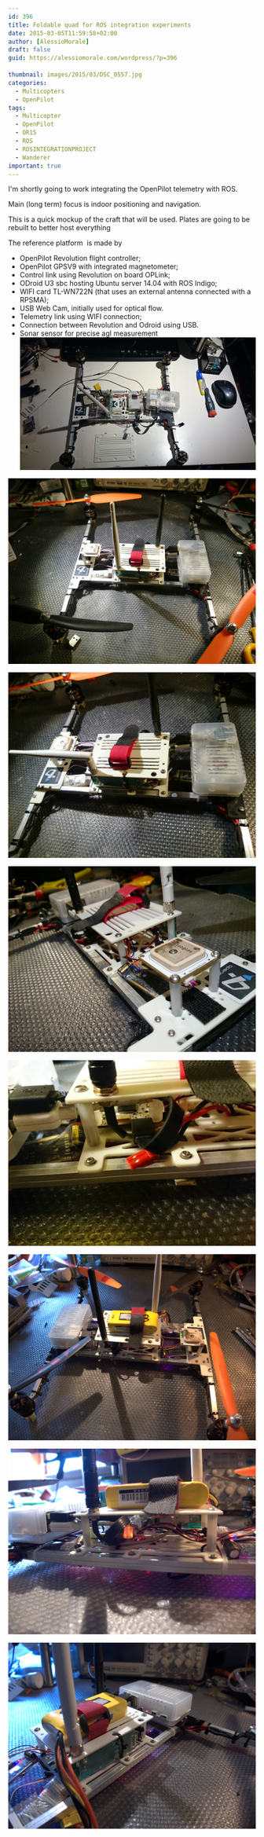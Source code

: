 ```yaml
---
id: 396
title: Foldable quad for ROS integration experiments
date: 2015-03-05T11:59:58+02:00
author: [AlessioMorale]
draft: false
guid: https://alessiomorale.com/wordpress/?p=396

thumbnail: images/2015/03/DSC_0557.jpg
categories:
  - Multicopters
  - OpenPilot
tags:
  - Multicopter
  - OpenPilot
  - OR15
  - ROS
  - ROSINTEGRATIONPROJECT
  - Wanderer
important: true
---
```


I'm shortly going to work integrating the OpenPilot telemetry with ROS.

Main (long term) focus is indoor positioning and navigation.

This is a quick mockup of the craft that will be used. Plates are going to be rebuilt to better host everything

The reference platform  is made by

- OpenPilot Revolution flight controller;
- OpenPilot GPSV9 with integrated magnetometer;
- Control link using Revolution on board OPLink;
- ODroid U3 sbc hosting Ubuntu server 14.04 with ROS Indigo;
- WIFI card TL-WN722N (that uses an external antenna connected with a RPSMA);
- USB Web Cam, initially used for optical flow.
- Telemetry link using WIFI connection;
- Connection between Revolution and Odroid using USB.
- Sonar sensor for precise agl measurement
  ![](images/2015/03/DSC_000001.jpg)

![](images/2015/03/DSC_0554.jpg)

![](images/2015/03/DSC_0555.jpg)

![](images/2015/03/DSC_0557.jpg)

![](images/2015/03/DSC_0559.jpg)

![](images/2015/03/P1020406.jpg)

![](images/2015/03/P1020407.jpg)

![](images/2015/03/P1020408.jpg)
